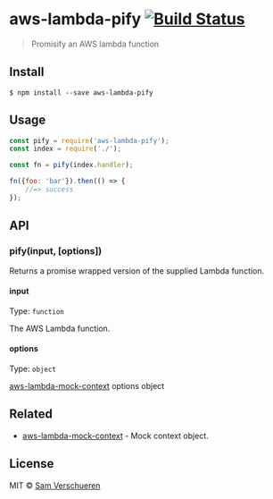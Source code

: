# aws-lambda-pify [![Build Status](https://travis-ci.org/SamVerschueren/aws-lambda-pify.svg?branch=master)](https://travis-ci.org/SamVerschueren/aws-lambda-pify)

> Promisify an AWS lambda function


## Install

```
$ npm install --save aws-lambda-pify
```


## Usage

```js
const pify = require('aws-lambda-pify');
const index = require('./');

const fn = pify(index.handler);

fn({foo: 'bar'}).then(() => {
    //=> success
});
```


## API

### pify(input, [options])

Returns a promise wrapped version of the supplied Lambda function.

#### input

Type: `function`

The AWS Lambda function.

#### options

Type: `object`

[aws-lambda-mock-context](https://github.com/SamVerschueren/aws-lambda-mock-context#options) options object


## Related

- [aws-lambda-mock-context](https://github.com/SamVerschueren/aws-lambda-mock-context) - Mock context object.


## License

MIT © [Sam Verschueren](http://github.com/SamVerschueren)
